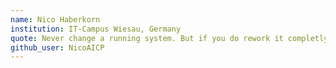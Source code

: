 ```yaml
---
name: Nico Haberkorn
institution: IT-Campus Wiesau, Germany
quote: Never change a running system. But if you do rework it completly.
github_user: NicoAICP
---
```

